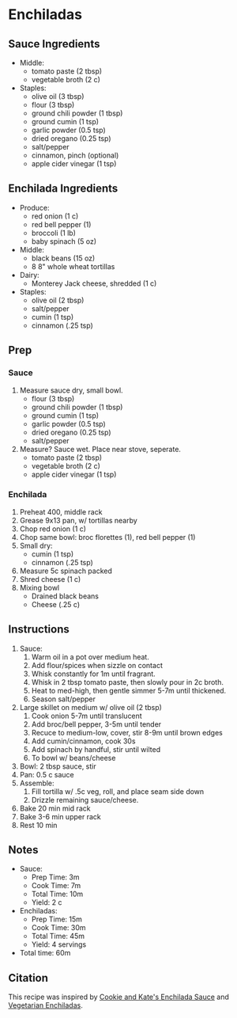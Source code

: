 # Enchiladas

## Sauce Ingredients

- Middle:
    - tomato paste (2 tbsp)
    - vegetable broth (2 c)
- Staples:
    - olive oil (3 tbsp)
    - flour (3 tbsp)
    - ground chili powder (1 tbsp)
    - ground cumin (1 tsp)
    - garlic powder (0.5 tsp)
    - dried oregano (0.25 tsp)
    - salt/pepper
    - cinnamon, pinch (optional)
    - apple cider vinegar (1 tsp)

## Enchilada Ingredients

- Produce:
    - red onion (1 c)
    - red bell pepper (1)
    - broccoli (1 lb)
    - baby spinach (5 oz)
- Middle:
    - black beans (15 oz)
    - 8 8" whole wheat tortillas
- Dairy:
    - Monterey Jack cheese, shredded (1 c)
- Staples:
    - olive oil (2 tbsp)
    - salt/pepper
    - cumin (1 tsp)
    - cinnamon (.25 tsp)

## Prep

### Sauce

1. Measure sauce dry, small bowl.
   - flour (3 tbsp)
   - ground chili powder (1 tbsp)
   - ground cumin (1 tsp)
   - garlic powder (0.5 tsp)
   - dried oregano (0.25 tsp)
   - salt/pepper
1. Measure? Sauce wet. Place near stove, seperate.
   - tomato paste (2 tbsp)
   - vegetable broth (2 c)
   - apple cider vinegar (1 tsp)

### Enchilada

1. Preheat 400, middle rack
1. Grease 9x13 pan, w/ tortillas nearby
1. Chop red onion (1 c)
1. Chop same bowl: broc florettes (1), red bell pepper (1)
1. Small dry:
   - cumin (1 tsp)
   - cinnamon (.25 tsp)
1. Measure 5c spinach packed
1. Shred cheese (1 c)
1. Mixing bowl
   - Drained black beans
   - Cheese (.25 c)

## Instructions

1. Sauce:
   1. Warm oil in a pot over medium heat.
   1. Add flour/spices when sizzle on contact
   1. Whisk constantly for 1m until fragrant.
   1. Whisk in 2 tbsp tomato paste, then slowly pour in 2c broth.
   1. Heat to med-high, then gentle simmer 5-7m until thickened.
   1. Season salt/pepper
1. Large skillet on medium w/ olive oil (2 tbsp)
   1. Cook onion 5-7m until translucent
   1. Add broc/bell pepper, 3-5m until tender
   1. Recuce to medium-low, cover, stir 8-9m until brown edges
   1. Add cumin/cinnamon, cook 30s
   1. Add spinach by handful, stir until wilted
   1. To bowl w/ beans/cheese
1. Bowl: 2 tbsp sauce, stir
1. Pan: 0.5 c sauce
1. Assemble:
   1. Fill tortilla w/ .5c veg, roll, and place seam side down
   1. Drizzle remaining sauce/cheese.
1. Bake 20 min mid rack
1. Bake 3-6 min upper rack
1. Rest 10 min

## Notes

- Sauce:
    - Prep Time: 3m
    - Cook Time: 7m
    - Total Time: 10m
    - Yield: 2 c
- Enchiladas:
    - Prep Time: 15m
    - Cook Time: 30m
    - Total Time: 45m
    - Yield: 4 servings
- Total time: 60m

## Citation

This recipe was inspired by [Cookie and Kate's Enchilada Sauce](https://cookieandkate.com/enchilada-sauce-recipe/) and [Vegetarian Enchiladas](https://cookieandkate.com/vegetarian-enchiladas-recipe/).
